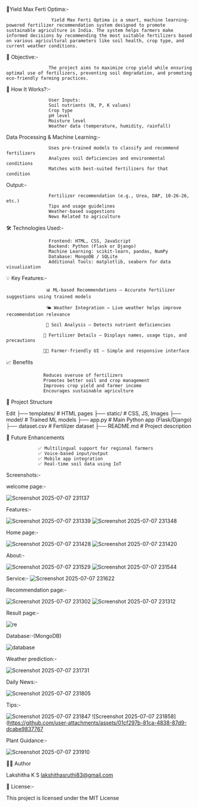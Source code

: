 🌾Yield Max Ferti Optima:- 

                     Yield Max Ferti Optima is a smart, machine learning-powered fertilizer recommendation system designed to promote sustainable agriculture in India. The system helps farmers make informed decisions by recommending the most suitable fertilizers based on various agricultural parameters like soil health, crop type, and current weather conditions.
                     

🚀 Objective:-

                    The project aims to maximize crop yield while ensuring optimal use of fertilizers, preventing soil degradation, and promoting eco-friendly farming practices.


🧠 How It Works?:-

                    User Inputs:
                    Soil nutrients (N, P, K values)
                    Crop type
                    pH level
                    Moisture level
                    Weather data (temperature, humidity, rainfall)


Data Processing & Machine Learning:-
                
                    Uses pre-trained models to classify and recommend fertilizers
                    Analyzes soil deficiencies and environmental conditions
                    Matches with best-suited fertilizers for that condition


Output:-

                    Fertilizer recommendation (e.g., Urea, DAP, 10-26-26, etc.)
                    Tips and usage guidelines
                    Weather-based suggestions
                    News Related to agriculture

         
🛠️ Technologies Used:-

                    Frontend: HTML, CSS, JavaScript
                    Backend: Python (Flask or Django)
                    Machine Learning: scikit-learn, pandas, NumPy
                    Database: MongoDB / SQLite
                    Additional Tools: matplotlib, seaborn for data visualization


💡 Key Features:-

                   📊 ML-based Recommendations – Accurate fertilizer suggestions using trained models

                   🌤 Weather Integration – Live weather helps improve recommendation relevance

                   🌱 Soil Analysis – Detects nutrient deficiencies

                  🧾 Fertilizer Details – Displays names, usage tips, and precautions

                  👨‍🌾 Farmer-friendly UI – Simple and responsive interface


📈 Benefits

                  Reduces overuse of fertilizers
                  Promotes better soil and crop management
                  Improves crop yield and farmer income
                  Encourages sustainable agriculture

📁 Project Structure

Edit
├── templates/           # HTML pages
├── static/              # CSS, JS, Images
├── model/               # Trained ML models
├── app.py               # Main Python app (Flask/Django)
├── dataset.csv          # Fertilizer dataset
├── README.md            # Project description


📌 Future Enhancements

                ✅ Multilingual support for regional farmers
                ✅ Voice-based input/output
                ✅ Mobile app integration
                ✅ Real-time soil data using IoT

Screenshots:-

welcome page:-

![Screenshot 2025-07-07 231137](https://github.com/user-attachments/assets/5cd2c8ab-fc57-4e8f-b7d5-d9c586a7e3d9)

Features:-

![Screenshot 2025-07-07 231339](https://github.com/user-attachments/assets/c42b5b66-9c16-4162-adb4-132f820a8496)
![Screenshot 2025-07-07 231348](https://github.com/user-attachments/assets/b823a246-3535-4309-b546-ccc66ae0e7a3)

Home page:-

![Screenshot 2025-07-07 231428](https://github.com/user-attachments/assets/10a2e76e-e81c-4753-80c1-32d224a780ff)
![Screenshot 2025-07-07 231420](https://github.com/user-attachments/assets/656dea85-7459-40d5-aa43-61218c232c52)

About:-

![Screenshot 2025-07-07 231529](https://github.com/user-attachments/assets/21830a84-1ee6-45ea-a6ae-ae1049175bf0)
![Screenshot 2025-07-07 231544](https://github.com/user-attachments/assets/88e7ae1f-a067-4d30-931f-35dbb9d0fb2f)

Service:-
![Screenshot 2025-07-07 231622](https://github.com/user-attachments/assets/865f6210-2644-4c81-8ab9-6d78761497f8)

Recommendation page:-

![Screenshot 2025-07-07 231302](https://github.com/user-attachments/assets/18dae138-f83a-41a4-a5da-1d35a22d9ef3)
![Screenshot 2025-07-07 231312](https://github.com/user-attachments/assets/e6bd4937-d1e4-4518-81bc-a3af3bb7d3a9)

Result page:-

![re](https://github.com/user-attachments/assets/15282127-e7e5-437c-9c97-eb47b1171326)

Database:-(MongoDB)

![database](https://github.com/user-attachments/assets/8cc2b0b4-f5a4-41b7-82ad-3e1c1bad685e)

Weather prediction:-

![Screenshot 2025-07-07 231731](https://github.com/user-attachments/assets/4362273c-1be4-410a-bd0a-f4b3f058fcc5)

Daily News:-

![Screenshot 2025-07-07 231805](https://github.com/user-attachments/assets/deb53f58-7661-43dc-a2fe-70c1b230d191)

Tips:-

![Screenshot 2025-07-07 231847](https://github.com/user-attachments/assets/c5b169db-c541-4876-a36c-167edefed394)
![Screenshot 2025-07-07 231858](https://github.com/user-attachments/assets/01cf297b-81ca-4838-87d9-dcabe9837767

Plant Guidance:-

![Screenshot 2025-07-07 231910](https://github.com/user-attachments/assets/39633872-bf29-4094-b86a-9c7dd76408a9)

👩‍💻 Author

Lakshitha K S
lakshithasruthi83@gmail.com

📌 License:-

This project is licensed under the MIT License



























